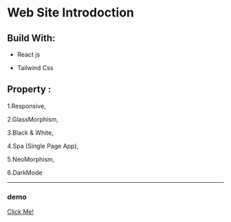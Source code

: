 # Web Site Introdoction
## Build With:

- React js

- Tailwind Css

## Property :

1️.Responsive,

2️.GlassMorphism,

3.Black & White,

4️.Spa (Single Page App),

5️.NeoMorphism,

6️.DarkMode
***
### demo
[Click Me!](https://abolfazl-taj.github.io/taj-dev/)

